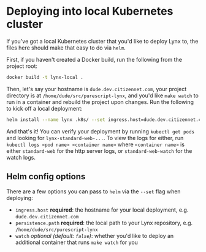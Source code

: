 # Deploying into local Kubernetes cluster

If you've got a local Kubernetes cluster that you'd like to deploy Lynx to, the files here should make that easy to do via `helm`.

First, if you haven't created a Docker build, run the following from the project root:

```bash
docker build -t lynx-local .
```

Then, let's say your hostname is `dude.dev.citizennet.com`, your project directory is at `/home/dude/src/purescript-lynx`, and you'd like `make watch` to run in a container and rebuild the project upon changes. Run the following to kick off a local deployment:

```bash
helm install --name lynx .k8s/ --set ingress.host=dude.dev.citizennet.com,persistence.path=/home/dude/src/purescript-lynx,watch=true
```

And that's it! You can verify your deployment by running `kubectl get pods` and looking for `lynx-standard-web-...`. To view the logs for either, run `kubectl logs <pod name> <container name>` where `<container name>` is either `standard-web` for the http server logs, or `standard-web-watch` for the watch logs.

## Helm config options

There are a few options you can pass to `helm` via the `--set` flag when deploying:

- `ingress.host` **required**: the hostname for your local deployment, e.g. `dude.dev.citizennet.com`
- `persistence.path` **required**: the local path to your Lynx repository, e.g. `/home/dude/src/purescript-lynx`
- `watch` _optional (default: `false`)_: whether you'd like to deploy an additional container that runs `make watch` for you
